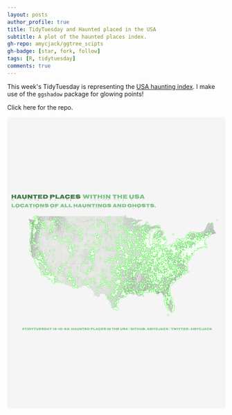 ```yaml
---
layout: posts
author_profile: true
title: TidyTuesday and Haunted placed in the USA
subtitle: A plot of the haunted places index.
gh-repo: amycjack/ggtree_scipts
gh-badge: [star, fork, follow]
tags: [R, tidytuesday]
comments: true
---
```



This week's TidyTuesday is representing the [USA haunting index](https://www.theshadowlands.net/places). I make use of the ```ggshadow``` package for glowing points!

Click here for the repo.

![This is an image](/images/plot13102023.png)


